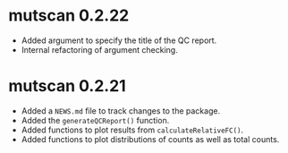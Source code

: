 # mutscan 0.2.22

* Added argument to specify the title of the QC report.
* Internal refactoring of argument checking.

# mutscan 0.2.21

* Added a `NEWS.md` file to track changes to the package.
* Added the `generateQCReport()` function.
* Added functions to plot results from `calculateRelativeFC()`.
* Added functions to plot distributions of counts as well as total counts.
